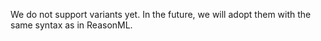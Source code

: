 [//]: # (title: Variant!)

We do not support variants yet.
In the future, we will adopt them with the same syntax as in ReasonML.
